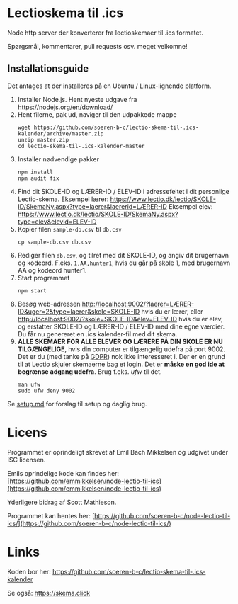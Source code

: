 # Lectioskema til .ics

Node http server der konverterer fra lectioskemaer til .ics formatet.

Spørgsmål, kommentarer, pull requests osv. meget velkomne!



## Installationsguide

Det antages at der installeres på en Ubuntu / Linux-lignende platform.

1. Installer Node.js. Hent nyeste udgave fra <https://nodejs.org/en/download/>
2. Hent filerne, pak ud, naviger til den udpakkede mappe
   ```
   wget https://github.com/soeren-b-c/lectio-skema-til-.ics-kalender/archive/master.zip
   unzip master.zip
   cd lectio-skema-til-.ics-kalender-master
   ```
3. Installer nødvendige pakker
   ```
   npm install
   npm audit fix
   ```
4. Find dit SKOLE-ID og LÆRER-ID / ELEV-ID  i adressefeltet i dit personlige Lectio-skema.
Eksempel lærer: https://www.lectio.dk/lectio/SKOLE-ID/SkemaNy.aspx?type=laerer&laererid=LÆRER-ID
Eksempel elev: https://www.lectio.dk/lectio/SKOLE-ID/SkemaNy.aspx?type=elev&elevid=ELEV-ID
5. Kopier filen `sample-db.csv` til `db.csv`
   ```
   cp sample-db.csv db.csv
   ```
6. Rediger filen `db.csv`, og tilret med dit SKOLE-ID, og angiv dit brugernavn og kodeord. F.eks. `1,AA,hunter1`, hvis du går på skole 1, med brugernavn AA og kodeord hunter1.
7. Start programmet
   ```
   npm start
   ```
8. Besøg web-adressen <http://localhost:9002/?laerer=LÆRER-ID&uger=2&type=laerer&skole=SKOLE-ID> hvis du er lærer, eller <http://localhost:9002/?skole=SKOLE-ID&elev=ELEV-ID> hvis du er elev, og erstatter SKOLE-ID og LÆRER-ID / ELEV-ID med dine egne værdier.
Du får nu genereret en .ics kalender-fil med dit skema.
9. **ALLE SKEMAER FOR ALLE ELEVER OG LÆRERE PÅ DIN SKOLE ER NU TILGÆNGELIGE**, hvis din computer er tilgængelig udefra på port 9002.
Det er du (med tanke på [GDPR](https://en.wikipedia.org/wiki/General_Data_Protection_Regulation)) nok ikke interesseret i. Der er en grund til at Lectio skjuler skemaerne bag et login.
Det er **måske en god ide at begrænse adgang udefra**. Brug f.eks. *ufw* til det.
   ```
   man ufw
   sudo ufw deny 9002
   ```

Se [setup.md](docs/setup.md) for forslag til setup og daglig brug.

# Licens

Programmet er oprindeligt skrevet af Emil Bach Mikkelsen og udgivet under ISC licensen.

Emils oprindelige kode kan findes her: [https://github.com/emmikkelsen/node-lectio-til-ics](https://github.com/emmikkelsen/node-lectio-til-ics)

Yderligere bidrag af Scott Mathieson.

Programmet kan hentes her: [https://github.com/soeren-b-c/node-lectio-til-ics/](https://github.com/soeren-b-c/node-lectio-til-ics/)
  
# Links

Koden bor her: https://github.com/soeren-b-c/lectio-skema-til-.ics-kalender

Se også: https://skema.click
